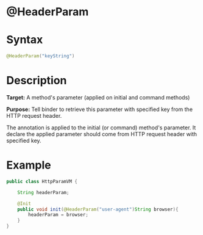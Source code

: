 # @HeaderParam

Syntax
======

``` java
@HeaderParam("keyString")
```

Description
===========

**Target:** A method's parameter (applied on initial and command methods)

**Purpose:** Tell binder to retrieve this parameter with specified key from the HTTP request header.

The annotation is applied to the initial (or command) method's parameter. It declare the applied parameter should come from HTTP request header with specified key.

Example
=======

``` java
public class HttpParamVM {

    String headerParam;

    @Init
    public void init(@HeaderParam("user-agent")String browser){
        headerParam = browser;
    }
}
```
